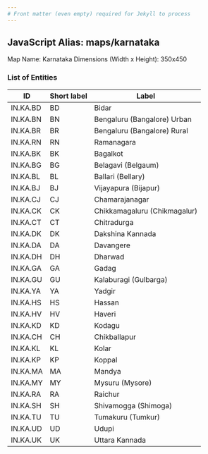 ```yaml
---
# Front matter (even empty) required for Jekyll to process
---
```


## JavaScript Alias: maps/karnataka

Map Name: Karnataka
Dimensions (Width x Height): 350x450






### List of Entities

ID | Short label | Label
---|---|---|
IN.KA.BD|BD|Bidar
IN.KA.BN|BN|Bengaluru (Bangalore) Urban
IN.KA.BR|BR|Bengaluru (Bangalore) Rural
IN.KA.RN|RN|Ramanagara
IN.KA.BK|BK|Bagalkot
IN.KA.BG|BG|Belagavi (Belgaum)
IN.KA.BL|BL|Ballari (Bellary)
IN.KA.BJ|BJ|Vijayapura (Bijapur)
IN.KA.CJ|CJ|Chamarajanagar
IN.KA.CK|CK|Chikkamagaluru (Chikmagalur)
IN.KA.CT|CT|Chitradurga
IN.KA.DK|DK|Dakshina Kannada
IN.KA.DA|DA|Davangere
IN.KA.DH|DH|Dharwad
IN.KA.GA|GA|Gadag
IN.KA.GU|GU|Kalaburagi (Gulbarga)
IN.KA.YA|YA|Yadgir
IN.KA.HS|HS|Hassan
IN.KA.HV|HV|Haveri
IN.KA.KD|KD|Kodagu
IN.KA.CH|CH|Chikballapur
IN.KA.KL|KL|Kolar
IN.KA.KP|KP|Koppal
IN.KA.MA|MA|Mandya
IN.KA.MY|MY|Mysuru (Mysore)
IN.KA.RA|RA|Raichur
IN.KA.SH|SH|Shivamogga (Shimoga)
IN.KA.TU|TU|Tumakuru (Tumkur)
IN.KA.UD|UD|Udupi
IN.KA.UK|UK|Uttara Kannada